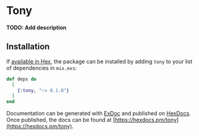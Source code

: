 # Tony

**TODO: Add description**

## Installation

If [available in Hex](https://hex.pm/docs/publish), the package can be installed
by adding `tony` to your list of dependencies in `mix.exs`:

```elixir
def deps do
  [
    {:tony, "~> 0.1.0"}
  ]
end
```

Documentation can be generated with [ExDoc](https://github.com/elixir-lang/ex_doc)
and published on [HexDocs](https://hexdocs.pm). Once published, the docs can
be found at [https://hexdocs.pm/tony](https://hexdocs.pm/tony).

